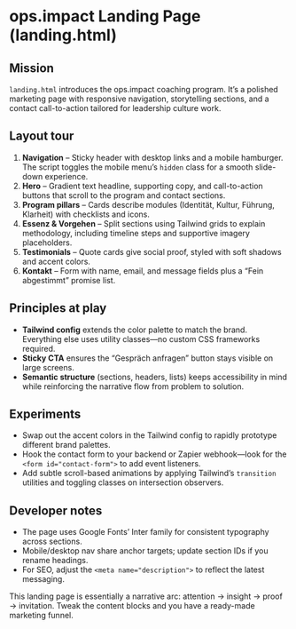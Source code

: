 # ops.impact Landing Page (landing.html)

## Mission
`landing.html` introduces the ops.impact coaching program. It’s a polished marketing page with responsive navigation, storytelling sections, and a contact call-to-action tailored for leadership culture work.

## Layout tour
1. **Navigation** – Sticky header with desktop links and a mobile hamburger. The script toggles the mobile menu’s `hidden` class for a smooth slide-down experience.
2. **Hero** – Gradient text headline, supporting copy, and call-to-action buttons that scroll to the program and contact sections.
3. **Program pillars** – Cards describe modules (Identität, Kultur, Führung, Klarheit) with checklists and icons.
4. **Essenz & Vorgehen** – Split sections using Tailwind grids to explain methodology, including timeline steps and supportive imagery placeholders.
5. **Testimonials** – Quote cards give social proof, styled with soft shadows and accent colors.
6. **Kontakt** – Form with name, email, and message fields plus a “Fein abgestimmt” promise list.

## Principles at play
- **Tailwind config** extends the color palette to match the brand. Everything else uses utility classes—no custom CSS frameworks required.
- **Sticky CTA** ensures the “Gespräch anfragen” button stays visible on large screens.
- **Semantic structure** (sections, headers, lists) keeps accessibility in mind while reinforcing the narrative flow from problem to solution.

## Experiments
- Swap out the accent colors in the Tailwind config to rapidly prototype different brand palettes.
- Hook the contact form to your backend or Zapier webhook—look for the `<form id="contact-form">` to add event listeners.
- Add subtle scroll-based animations by applying Tailwind’s `transition` utilities and toggling classes on intersection observers.

## Developer notes
- The page uses Google Fonts’ Inter family for consistent typography across sections.
- Mobile/desktop nav share anchor targets; update section IDs if you rename headings.
- For SEO, adjust the `<meta name="description">` to reflect the latest messaging.

This landing page is essentially a narrative arc: attention → insight → proof → invitation. Tweak the content blocks and you have a ready-made marketing funnel.
